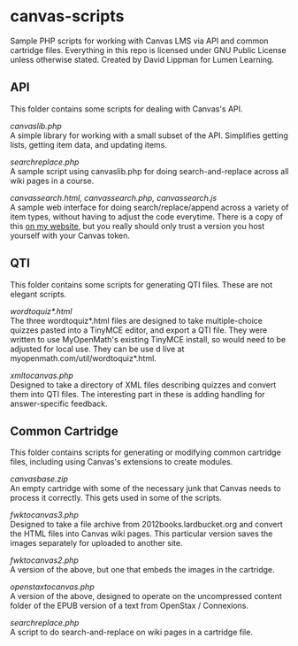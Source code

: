 canvas-scripts
==============

Sample PHP scripts for working with Canvas LMS via API and common cartridge files.
Everything in this repo is licensed under GNU Public License unless otherwise
stated.  Created by David Lippman for Lumen Learning.

API
---
This folder contains some scripts for dealing with Canvas's API.

_canvaslib.php_  
A simple library for working with a small subset of the API. Simplifies getting
lists, getting item data, and updating items.

_searchreplace.php_  
A sample script using canvaslib.php for doing search-and-replace across
all wiki pages in a course.

_canvassearch.html, canvassearch.php, canvassearch.js_  
A sample web interface for doing search/replace/append across a variety of
item types, without having to adjust the code everytime.  There is a copy of
this [on my website](http://www.imathas.com/canvas/canvassearch.html), but you
really should only trust a version you host yourself with your Canvas token.

QTI
---
This folder contains some scripts for generating QTI files.  These are not
elegant scripts.

_wordtoquiz*.html_  
The three wordtoquiz*.html files are designed to take multiple-choice quizzes 
pasted into a TinyMCE editor, and export a QTI file.  They were written to use
MyOpenMath's existing TinyMCE install, so would need to be adjusted for local
use.  They can be use d live at myopenmath.com/util/wordtoquiz*.html.

_xmltocanvas.php_  
Designed to take a directory of XML files describing quizzes and convert them
into QTI files.  The interesting part in these is adding handling for
answer-specific feedback.  

Common Cartridge
----------------
This folder contains scripts for generating or modifying common cartridge files,
including using Canvas's extensions to create modules.

_canvasbase.zip_  
An empty cartridge with some of the necessary junk that Canvas needs to process
it correctly.  This gets used in some of the scripts.

_fwktocanvas3.php_  
Designed to take a file archive from 2012books.lardbucket.org and convert the
HTML files into Canvas wiki pages.  This particular version saves the images
separately for uploaded to another site.

_fwktocanvas2.php_  
A version of the above, but one that embeds the images in the cartridge.

_openstaxtocanvas.php_  
A version of the above, designed to operate on the uncompressed content folder
of the EPUB version of a text from OpenStax / Connexions.

_searchreplace.php_  
A script to do search-and-replace on wiki pages in a cartridge file.



